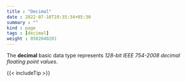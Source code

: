 ```yaml
---
title : "Decimal"
date : 2022-07-10T10:35:34+05:30
summary : ""
kind : page 
tags : [decimal]
weight : 0502040201
---
```


The **decimal** basic data type represents *128-bit IEEE 754-2008 decimal floating point values*.

<!--more-->

{{< includeTip >}}